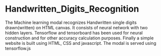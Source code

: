 # Handwritten_Digits_Recognition
The Machine learning modal recognizes Handwritten single digits drawn(written) on HTML canvas.
It consists of neural network with two hidden layers.
Tensorflow and tensorboard has been used for neural construction and for other accuracy calculation purposes. 
Finally a simple website is built using HTML, CSS and javascript.
The modal is served using tensorflow.js
